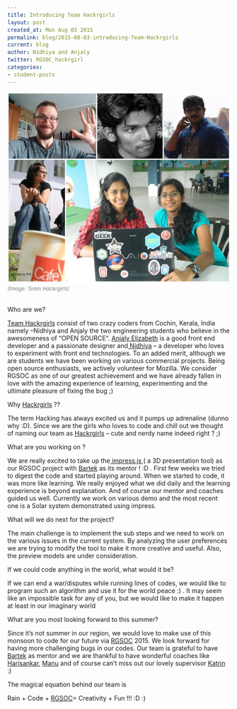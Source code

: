 ```yaml
---
title: Introducing Team Hackrgirls
layout: post
created_at: Mon Aug 03 2015
permalink: blog/2015-08-03-introducing-Team-Hackrgirls
current: blog
author: Nidhiya and Anjaly
twitter: RGSOC_hackrgirl
categories: 
- student-posts
---
```



<img src="/img/blog/2015/Introducing-Team-Hackrgirls.jpg" alt="Team Hackrgirls">
<br><font color="grey"><small><i>(Image: Team Hackrgirls)</i></small></font> 
<br><br>

Who are we?

<a href="https://twitter.com/RGSOC_Hackrgirl">Team Hackrgirls</a> consist of two crazy coders from Cochin, Kerala, India namely –Nidhiya and Anjaly the two engineering students who believe in the awesomeness of “OPEN SOURCE“. <a href="https://www.linkedin.com/in/anjalysaju">Anjaly Elizabeth</a> is a good front end developer and a passionate designer and<a href="https://about.me/nidhiya"> Nidhiya</a> – a developer who loves to experiment with front end technologies. To an added merit, although we are students we have been working on various commercial projects. Being open source enthusiasts, we actively volunteer for Mozilla. We consider RGSOC as one of our greatest achievement and we have already fallen in love with the amazing experience of learning, experimenting and the ultimate pleasure of fixing the bug ;)

Why <a href="https://twitter.com/RGSOC_Hackrgirl">Hackrgirls</a> ??

The term Hacking has always excited us and it pumps up adrenaline (dunno why :D). Since we are the girls who loves to code and chill out we thought of naming our team as <a href="https://twitter.com/RGSOC_Hackrgirl">Hackrgirls</a> – cute and nerdy name indeed right ? ;)

What are you working on ?

We are really excited to take up the<a href="https://github.com/impress/impress.js"> impress.js </a>( a 3D presentation tool) as our RGSOC project with <a href="https://teams.railsgirlssummerofcode.org/users/148">Bartek</a> as its mentor ! :D . First few weeks we tried to digest the code and started playing around. When we started to code, it was more like learning. We really enjoyed what we did daily and the learning experience is beyond explanation. And of course our mentor and coaches guided us well. Currently we  work on various demo and the most recent one is a Solar system demonstrated using impress.

What will we do next for the project?

The main challenge is to implement the sub steps and we need to work on the various issues in the current system. By analyzing the user preferences we are trying to modify the tool to make it more creative and useful. Also, the preview models are under consideration.

If we could code anything in the world, what would it be?

If we can end a war/disputes while running lines of codes, we would like to program such an algorithm and use it for the world peace :) . It may seem like an impossible task for any of you, but we would like to make it happen at least in our imaginary world

What are you most looking forward to this summer?

Since it’s not summer in our region, we would love to make use of this monsoon to code for our future via <a href="https://teams.railsgirlssummerofcode.org/">RGSOC</a> 2015. We look forward for having more challenging bugs in our codes. Our team is grateful to have <a href="https://teams.railsgirlssummerofcode.org/users/148">Bartek</a> as mentor and we are thankful to have wonderful coaches like <a href="https://teams.railsgirlssummerofcode.org/users/36">Harisankar</a>, <a href="https://teams.railsgirlssummerofcode.org/users/433">Manu</a> and of course can’t miss out our lovely supervisor <a href="https://teams.railsgirlssummerofcode.org/users/17">Katrin</a> :)

The magical equation behind our team is

Rain + Code + <a href="https://teams.railsgirlssummerofcode.org/">RGSOC</a>= Creativity + Fun !!! :D :)
